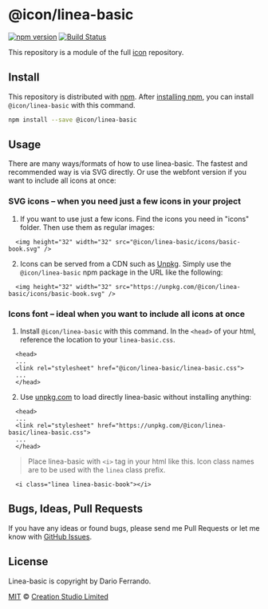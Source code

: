# @icon/linea-basic

[![npm version](https://img.shields.io/npm/v/@icon/linea-basic.svg)](https://www.npmjs.org/package/@icon/linea-basic)
[![Build Status](https://travis-ci.org/icon/icon.svg?branch=master)](https://travis-ci.org/icon/icon)

This repository is a module of the full [icon][icon] repository.

## Install

This repository is distributed with [npm]. After [installing npm][install-npm], you can install `@icon/linea-basic` with this command.

```bash
npm install --save @icon/linea-basic
```

## Usage

There are many ways/formats of how to use linea-basic. The fastest and recommended way is via SVG directly. Or use the webfont version if you want to include all icons at once:

### SVG icons – when you need just a few icons in your project

  1. If you want to use just a few icons. Find the icons you need in "icons" folder. Then use them as regular images:

```
  <img height="32" width="32" src="@icon/linea-basic/icons/basic-book.svg" />
```

  2. Icons can be served from a CDN such as [Unpkg][Unpkg]. Simply use the `@icon/linea-basic` npm package in the URL like the following:

```
  <img height="32" width="32" src="https://unpkg.com/@icon/linea-basic/icons/basic-book.svg" />
```

### Icons font – ideal when you want to include all icons at once

  1. Install `@icon/linea-basic` with this command. In the `<head>` of your html, reference the location to your `linea-basic.css`.

```
  <head>
  ...
  <link rel="stylesheet" href="@icon/linea-basic/linea-basic.css">
  ...
  </head>
```

  2. Use [unpkg.com][Unpkg] to load directly linea-basic without installing anything:

```
  <head>
  ...
  <link rel="stylesheet" href="https://unpkg.com/@icon/linea-basic/linea-basic.css">
  ...
  </head>
```

> Place linea-basic with `<i>` tag in your html like this. Icon class names are to be used with the `linea` class prefix.

```
  <i class="linea linea-basic-book"></i>
```


## Bugs, Ideas, Pull Requests

If you have any ideas or found bugs, please send me Pull Requests or let me know with [GitHub Issues][github issues].

## License

Linea-basic is copyright by Dario Ferrando.

[MIT](./LICENSE) &copy; [Creation Studio Limited](https://creationstudio.com/)

[icon]: https://github.com/icon/icon
[docs]: http://icon.github.io/
[npm]: https://www.npmjs.com/
[install-npm]: https://docs.npmjs.com/getting-started/installing-node
[sass]: http://sass-lang.com/
[github issues]: https://github.com/thecreation/icons/issues
[Unpkg]: https://unpkg.com